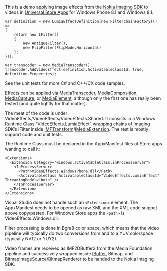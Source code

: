 This is a demo applying image effects from the [Nokia Imaging SDK](http://developer.nokia.com/resources/library/Imaging_API_Ref/index.html) to videos in [Universal Store Apps](http://msdn.microsoft.com/en-us/library/windows/apps/dn609832.aspx) for Windows Phone 8.1 and Windows 8.1.

    var definition = new LumiaEffectDefinition(new FilterChainFactory(() =>
    {
        return new IFilter[]
        {
            new AntiqueFilter(),
            new FlipFilter(FlipMode.Horizontal)
        };
    }));

    var transcoder = new MediaTranscoder();
    transcoder.AddVideoEffect(definition.ActivatableClassId, true, definition.Properties);

See the unit tests for more C# and C++/CX code samples. 

Effects can be applied via [MediaTranscoder](http://msdn.microsoft.com/en-us/library/windows/apps/windows.media.transcoding.mediatranscoder.aspx), [MediaComposition](http://msdn.microsoft.com/en-us/library/windows/apps/xaml/windows.media.editing.mediacomposition.aspx), [MediaCapture](http://msdn.microsoft.com/en-us/library/windows/apps/xaml/windows.media.capture.mediacapture.aspx), or [MediaElement](http://msdn.microsoft.com/en-us/library/windows/apps/xaml/windows.ui.xaml.controls.mediaelement.aspx), although only the first one has really been tested (and quite lightly for that matter).

The meat of the code is under VideoEffects/VideoEffects/VideoEffects.Shared. It consists in a Windows Runtime Class “VideoEffects.LumiaEffect” wrapping chains of Imaging SDK’s IFilter inside [IMFTransform](http://msdn.microsoft.com/en-us/library/windows/desktop/ms696260)/[IMediaExtension](http://msdn.microsoft.com/en-us/library/windows/apps/windows.media.imediaextension.aspx). The rest is mostly support code and unit tests. 

The Runtime Class must be declared in the AppxManifest files of Store apps wanting to call it:

    <Extensions>
      <Extension Category="windows.activatableClass.inProcessServer">
        <InProcessServer>
          <Path>VideoEffects.WindowsPhone.dll</Path>
          <ActivatableClass ActivatableClassId="VideoEffects.LumiaEffect" ThreadingModel="both" />
        </InProcessServer>
      </Extension>
    </Extensions>

Visual Studio does not handle such an `<Extension>` element. The AppxManifest needs to be opened as raw XML and the XML code snippet above copy/pasted. For Windows Store apps the `<path>` is VideoEffects.Windows.dll.

Filter processing is done in Bgra8 color space, which means that the video pipeline will typically do two conversions from and to a YUV colorspace (typically NV12 or YUY2).

Video frames are received as IMF2DBuffer2 from the Media Foundation pipeline and successively wrapped inside [IBuffer](http://msdn.microsoft.com/en-us/library/windows/apps/windows.storage.streams.ibuffer.aspx), Bitmap, and BitmapImageSource/BitmapRenderer to be handed to the Nokia Imaging SDK.
